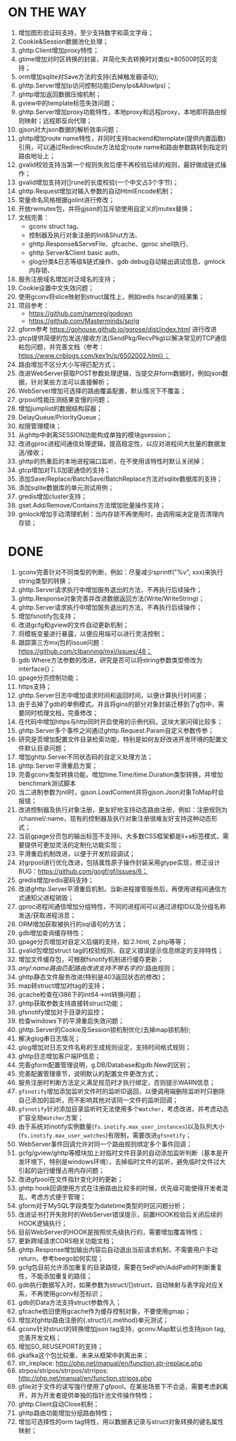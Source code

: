 # ON THE WAY
1. 增加图形验证码支持，至少支持数字和英文字母；
1. Cookie&Session数据池化处理；
1. ghttp.Client增加proxy特性；
1. gtime增加对时区转换的封装，并简化失去转换时对类似+80500时区的支持；
1. orm增加sqlite对Save方法的支持(去掉触发器语句);
1. ghttp.Server增加Ip访问控制功能(DenyIps&AllowIps)；
1. ghttp增加返回数据压缩机制；
1. gview中的template标签失效问题；
1. ghttp.Server增加proxy功能特性，本地proxy和远程proxy，本地即将路由规则映射；远程即反向代理；
1. gjson对大json数据的解析效率问题；
1. ghttp增加route name特性，并同时支持backend和template(提供内置函数)引用，可以通过RedirectRoute方法给定route name和路由参数跳转到指定的路由地址上；
1. gvalid校验支持当第一个规则失败后便不再校验后续的规则，最好做成链式操作；
1. gvalid增加支持对[]rune的长度校验(一个中文占3个字节)；
1. ghttp.Request增加对输入参数的自动HtmlEncode机制；
1. 常量命名风格根据golint进行修改；
1. 开放rwmutex包，并将gjson的互斥锁使用自定义的mutex替换；
1. 文档完善：
    - gconv struct tag、
    - 控制器及执行对象注册的Init&Shut方法、
    - ghttp.Response&ServeFile、gfcache、gproc shell执行、
    - ghttp Server&Client basic auth、
    - glog分类&日志等级&链式操作、gdb debug自动输出调试信息、gmlock内存锁、
1. 服务注册域名增加对泛域名的支持；
1. Cookie设置中文失效问题；
1. 使用gconv将slice映射到struct属性上，例如redis hscan的结果集；
1. 项目参考：
    - https://github.com/namreg/godown
    - https://github.com/Masterminds/sprig
1. gform参考 https://gohouse.github.io/gorose/dist/index.html 进行改进
1. gtcp提供简便的包发送/接收方法(SendPkg/RecvPkg)以解决常见的TCP通信粘包问题，并完善文档（参考：https://www.cnblogs.com/kex1n/p/6502002.html）；
1. 路由增加不区分大小写得匹配方式；
1. 改进WebServer获取POST参数处理逻辑，当提交非form数据时，例如json数据，针对某些方法可以直接解析；
1. WebServer增加可选择的路由覆盖配置，默认情况下不覆盖；
1. grpool性能压测结果变慢的问题；
1. 增加jumplist的数据结构容器；
1. DelayQueue/PriorityQueue；
1. 权限管理模块；
1. 从ghttp中剥离SESSION功能构成单独的模块gsession；
1. 改进gproc进程间通信处理逻辑，提高稳定性，以应对进程间大批量的数据发送/接收；
1. ghttp的热重启的本地进程端口监听，在不使用该特性时默认关闭掉；
1. gtcp增加对TLS加密通信的支持；
1. 添加Save/Replace/BatchSave/BatchReplace方法对sqlite数据库的支持；
1. 添加sqlite数据库的单元测试用例；
1. gredis增加cluster支持；
1. gset.Add/Remove/Contains方法增加批量操作支持；
1. gmlock增加手动清理机制：当内存锁不再使用时，由调用端决定是否清理内存锁；

# DONE
1.  gconv完善针对不同类型的判断，例如：尽量减少sprintf("%v", xxx)来执行string类型的转换；
2.  ghttp.Server请求执行中增加服务退出的方法，不再执行后续操作；
3.  ghttp.Response对象完善并改进数据返回方法(Write/WriteString)；
4.  ghttp.Server请求执行中增加服务退出的方法，不再执行后续操作；
5.  增加fsnotify包支持；
6.  改进gcfg和gview的文件自动更新机制；
7.  将模板变量进行暴露，以便应用端可以进行灵活控制；
8.  跟踪第三方mxj包的issue问题：https://github.com/clbanning/mxj/issues/48；
9.  gdb Where方法参数的改进，研究是否可以将string参数类型修改为interface{}；
10. gpage分页控制功能；
11. https支持；
12. ghttp.Server日志中增加请求时间和返回时间，以便计算执行时间差；
13. 由于去掉了gdb的单例模式，并且将gins的部分对象封装迁移到了g包中，需要同时梳理文档，完善修改；
14. 在代码中增加https与http同时开启使用的示例代码，这块大家问得比较多；
15. ghttp.Server多个事件之间通过ghttp.Request.Param自定义参数传参；
16. 研究是否增加配置文件目录检索功能，特别是如何友好改进开发环境的配置文件默认目录问题；
17. 增加ghttp.Server不同状态码的自定义处理方法；
18. ghttp.Server平滑重启方案；
19. 完善gconv类型转换功能，增加time.Time/time.Duration类型转换，并增加benchmark测试脚本
20. 当二进制参数为nil时，gjson.LoadContent并将gjson.Json对象ToMap时会报错；
21. 改进控制器及执行对象注册，更友好地支持动态路由注册，例如：注册规则为 /channel/:name，现有的控制器及执行对象注册很难友好支持这种动态形式；
22. 当前gpage分页包的输出标签不支持li，大多数CSS框架都是li+a标签模式，需要提供可更加灵活的定制化功能实现；
23. 平滑重启机制改进，以便于开发阶段调试；
24. 对grpool进行优化改进，包括属性原子操作封装采用gtype实现，修正设计BUG：https://github.com/gogf/gf/issues/6；
25. gredis增加redis密码支持；
26. 改进ghttp.Server平滑重启机制，当新进程接管服务后，再使用进程间通信方式通知父进程销毁；
27. gproc进程间通信增加分组特性，不同的进程间可以通过进程ID以及分组名称发送/获取进程消息；
28. ORM增加获取被执行的sql语句的方法；
29. gdb增加查询缓存特性；
30. gpage分页增加对自定义后缀的支持，如:2.html, 2.php等等；
31. gvalid包增加struct tag的校验规则、自定义错误提示信息绑定的支持特性；
32. 增加文件缓存包，可根据fsnotify机制进行缓存更新；
33. *any/:name路由匹配路由改进支持不带名字的*/:路由规则；
34. ghttp静态文件服务改进(特别是403返回状态的修改)；
35. map转struct增加对tag的支持；
36. gcache检查在i386下的int64->int转换问题；
37. ghttp获取参数支持直接转struct功能；
38. gfsnotify增加对于目录的监控；
39. 检查windows下的平滑重启失效问题；
40. ghttp.Server的Cookie及Session锁机制优化(去掉map锁机制);
41. 解决glog串日志情况；
42. glog增加对日志文件名称的生成规则设定，支持时间格式规则；
43. ghttp日志增加客户端IP信息；
44. 完善gform配置管理说明，g.DB/Database和gdb.New的区别；
1. 完善配置管理章节，说明默认的配置文件更改方式；
1. 服务注册时判断方法定义满足规范时才执行绑定，否则提示WARN信息；
1. `gfsnotify`增加添加监听文件时的监听ID返回，以便调用端删除监听时只删除自己添加的监听，而不影响其他对该同一文件的监听回调；
1. `gfsnotify`针对添加目录监听时无法使用多个`Watcher`，考虑改进，并考虑动态扩容全局`Watcher`方案；
1. 由于系统对inotify实例数量(`fs.inotify.max_user_instances`)以及队列大小(`fs.inotify.max_user_watches`)有限制，需要改进`gfsnotify`；
1. WebServer事件回调允许对同一个路由规则绑定多个事件回调；
1. gcfg/gview/ghttp等模块加上对临时文件目录的自动添加监听判断（基本是开发环境下，特别是windows环境），去掉临时文件的监听，避免临时文件过大引起的运行缓慢占用内存问题；
1. 改进gfpool在文件指针变化时的更新；
1. ghttp hook回调使用方式在注册路由比较多的时候，优先级可能使得开发者混乱，考虑方式便于管理；
1. gform对于MySQL字段类型为datetime类型的时区问题分析；
1. 改进证书打开失败时的WebServer错误提示，前置HOOK校验后关闭后续的HOOK逻辑执行；
1. 目前WebServer的HOOK是按照优先级执行的，需要增加覆盖特性；
1. 更新跨域请求CORS相关功能文档；
1. ghttp.Response增加输出内容后自动退出当前请求机制，不需要用户手动return，参考beego如何实现；
1. gcfg包目前允许添加重复的目录路径，需要在SetPath/AddPath时判断重复性，不能添加重复的路径；
1. gdb执行数据写入时，如果参数为struct/[]struct，自动映射与表字段对应关系，不再使用gconv标签标识；
1. gdb的Data方法支持struct参数传入；
1. gfcache依旧使用gcache作为缓存控制对象，不要使用gmap；
1. 增加对ghttp路由注册的{.struct}/{.method}单元测试；
1. gconv针对struct的转换增加json tag支持，gconv.Map默认也支持json tag, 完善开发文档；
1. 增加SO_REUSEPORT的支持；
1. gkafka这个包比较重，未来从框架中剥离出来；
1. str_ireplace: http://php.net/manual/en/function.str-ireplace.php
1. strpos/stripos/strrpos/strripos: http://php.net/manual/en/function.stripos.php
1. gfile对于文件的读写强行使用了gfpool，在某些场景下不合适，需要考虑剥离开，并为开发者提供单独的指针池文件操作特性；
1. ghttp.Client自动Close机制；
1. ghttp路由功能增加分组路由特性；
1. 增加可选择性的orm tag特性，用以数据表记录与struct对象转换的键名属性映射；